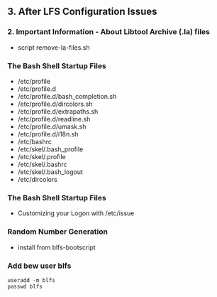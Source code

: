 ## 3. After LFS Configuration Issues

### 2. Important Information - About Libtool Archive (.la) files
- script remove-la-files.sh

### The Bash Shell Startup Files
- /etc/profile
- /etc/profile.d
- /etc/profile.d/bash_completion.sh
- /etc/profile.d/dircolors.sh
- /etc/profile.d/extrapaths.sh
- /etc/profile.d/readline.sh
- /etc/profile.d/umask.sh
- /etc/profile.d/i18n.sh
- /etc/bashrc
- /etc/skel/.bash_profile
- /etc/skel/.profile
- /etc/skel/.bashrc
- /etc/skel/.bash_logout
- /etc/dircolors

### The Bash Shell Startup Files
- Customizing your Logon with /etc/issue

### Random Number Generation
- install from blfs-bootscript

### Add bew user blfs
```
useradd -m blfs
passwd blfs
```
